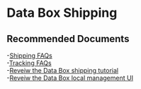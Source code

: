 
<properties
	pageTitle="Data Box data copy to device"
	description="Data Box data copy to device at customer premise"
	service="microsoft.databox.jobs"
	resource=""
	authors="sunilrsanjeev"
	authorAlias="sunir"
	displayOrder=""
	selfHelpType="generic"
	supportTopicIds="32612620,32612637,32612638,32612640,32612643,32612644,32612649,32612650,32612653,32612658"
	resourceTags=""
	productPesIds="16505"
	cloudEnvironments="public,fairfax"
/>

# Data Box Shipping

## **Recommended Documents**

-[Shipping FAQs](https://docs.microsoft.com/en-us/azure/databox/data-box-faq#ship-device)<br>
-[Tracking FAQs](https://docs.microsoft.com/en-us/azure/databox/data-box-faq#track-status)<br>
-[Reveiw the Data Box shipping tutorial](https://docs.microsoft.com/en-us/azure/databox/data-box-deploy-picked-up)<br>
-[Reveiw the Data Box local management UI](https://docs.microsoft.com/en-us/azure/databox/data-box-local-web-ui-admin)<br>




